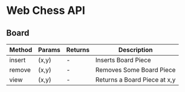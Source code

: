 # Web Chess API

## Board
| Method | Params | Returns | Description |
|-|-|-|-|
| insert | (x,y)   | - |  Inserts Board Piece  |
| remove  | (x,y)  | - | Removes Some Board Piece  |
| view  | (x,y)  | - | Returns a Board Piece at x,y |
